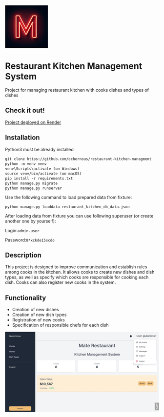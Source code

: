 ![](logo.jpg)

# Restaurant Kitchen Management System 

Project for managing restaurant kitchen with cooks dishes and types of dishes

## Check it out!

[Project deployed on Render](https://restaurant-kitchen-mate.onrender.com/)

## Installation

Python3 must be already installed

```shell
git clone https://github.com/ochernous/restaurant-kitchen-managment
python -m venv venv
venv\Scripts\activate (on Windows)
source venv/bin/activate (on macOS)
pip install -r requirements.txt
python manage.py migrate
python manage.py runserver
```
Use the following command to load prepared data from fixture:
```shell
python manage.py loaddata restaurant_kitchen_db_data.json
```
After loading data from fixture you can use following superuser (or create another one by yourself):

Login:```admin.user```

Password:```8*xckde15scdo```

## Description
This project is designed to improve communication and establish rules among cooks in the kitchen. It allows cooks to 
create new dishes and dish types, as well as specify which cooks are responsible for cooking each dish.
Cooks can also register new cooks in the system.

## Functionality
- Creation of new dishes
- Creation of new dish types
- Registration of new cooks
- Specification of responsible chefs for each dish

![Website Interface](demo.jpg)
